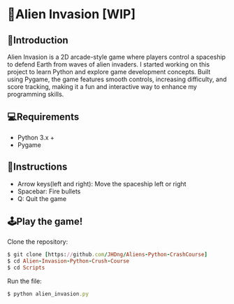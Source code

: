 # 👾Alien Invasion [WIP]
## 🚀Introduction
Alien Invasion is a 2D arcade-style game where players control a spaceship to defend Earth from waves of alien invaders. I started working on this project to learn Python and explore game development concepts. Built using Pygame, the game features smooth controls, increasing difficulty, and score tracking, making it a fun and interactive way to enhance my programming skills.
## 💻Requirements
- Python 3.x +
- Pygame
## 📄Instructions
- Arrow keys(left and right): Move the spaceship left or right
- Spacebar: Fire bullets
- Q: Quit the game
## 🕹️Play the game!
Clone the repository:
```rb
$ git clone [https://github.com/JHDng/Aliens-Python-CrashCourse]
$ cd Alien-Invasion-Python-Crush-Course
$ cd Scripts
```
Run the file:
```rb
$ python alien_invasion.py
```
